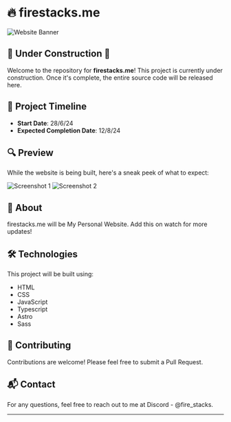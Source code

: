 # 🔥 firestacks.me

![Website Banner](https://i.postimg.cc/9374b73image.png)

## 🚧 Under Construction 🚧

Welcome to the repository for **firestacks.me**! This project is currently under construction. Once it's complete, the entire source code will be released here.

## 📅 Project Timeline

- **Start Date**: 28/6/24
- **Expected Completion Date**: 12/8/24

## 🔍 Preview

While the website is being built, here's a sneak peek of what to expect:

![Screenshot 1](path/to/your/screenshot1.png)
![Screenshot 2](path/to/your/screenshot2.png)

## 📖 About

firestacks.me will be My Personal Website. Add this on watch for more updates!

## 🛠️ Technologies

This project will be built using:

- HTML
- CSS
- JavaScript
- Typescript
- Astro
- Sass

## 🤝 Contributing

Contributions are welcome! Please feel free to submit a Pull Request.

## 📬 Contact

For any questions, feel free to reach out to me at Discord - @fire_stacks.

---
